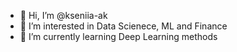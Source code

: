 - 👋 Hi, I’m @kseniia-ak
- 👀 I’m interested in Data Scienece, ML and Finance
- 🌱 I’m currently learning Deep Learning methods


<!---
kseniia-ak/kseniia-ak is a ✨ special ✨ repository because its `README.md` (this file) appears on your GitHub profile.
You can click the Preview link to take a look at your changes.
--->
